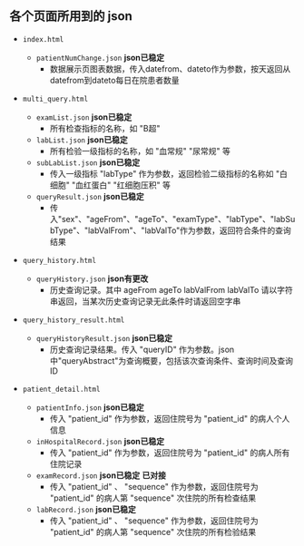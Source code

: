 ## 各个页面所用到的 json 

* `index.html`
    * `patientNumChange.json` **json已稳定**
        * 数据展示页图表数据，传入datefrom、dateto作为参数，按天返回从datefrom到dateto每日在院患者数量

* `multi_query.html`
    * `examList.json` **json已稳定**
        * 所有检查指标的名称，如 "B超"
    * `labList.json` **json已稳定**
        * 所有检验一级指标的名称，如 "血常规" "尿常规" 等
    * `subLabList.json` **json已稳定**
        * 传入一级指标 "labType" 作为参数，返回检验二级指标的名称如 "白细胞" "血红蛋白" "红细胞压积" 等
    * `queryResult.json` **json已稳定**
        * 传入"sex"、"ageFrom"、"ageTo"、"examType"、"labType"、"labSubType"、"labValFrom"、"labValTo"作为参数，返回符合条件的查询结果

* `query_history.html`
    * `queryHistory.json` **json有更改**
        * 历史查询记录。其中 ageFrom ageTo labValFrom labValTo 请以字符串返回，当某次历史查询记录无此条件时请返回空字串

* `query_history_result.html`
    * `queryHistoryResult.json` **json已稳定**
        * 历史查询记录结果。传入 "queryID" 作为参数。json中"queryAbstract"为查询概要，包括该次查询条件、查询时间及查询ID

* `patient_detail.html`
    * `patientInfo.json` **json已稳定** 
        * 传入 "patient_id" 作为参数，返回住院号为 "patient_id" 的病人个人信息
    * `inHospitalRecord.json` **json已稳定**
        * 传入 "patient_id" 作为参数，返回住院号为 "patient_id" 的病人所有住院记录
    * `examRecord.json` **json已稳定** **已对接**
        * 传入 "patient_id" 、 "sequence" 作为参数，返回住院号为 "patient_id" 的病人第 "sequence" 次住院的所有检查结果
    * `labRecord.json` **json已稳定**
        * 传入 "patient_id" 、 "sequence" 作为参数，返回住院号为 "patient_id" 的病人第 "sequence" 次住院的所有检验结果

